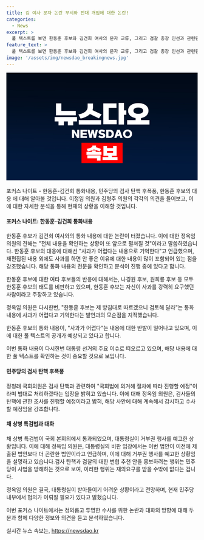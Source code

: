 ```yaml
---
title: 김 여사 문자 논란 무시와 전대 개입에 대한 논란!
categories:
  - News
excerpt: >
  풀 텍스트를 보면 한동훈 후보와 김건희 여사의 문자 교류, 그리고 검찰 총장 인선과 관련된 정치적 갈등이 논란이 되고 있는 상황을 보여주고 있습니다. 한동훈 후보가 논란을 빚은 문자의 풀 텍스트 확인과 관련하여 논의가 진행되고, 민주당은 검찰 관련 탄핵에 대한 조사를 법과 원칙에 따라 진행할 예정임을 강조합니다. 또한, 채 상병 특검법이 국회 본회의에서 통과되었으며, 대통령실도 비판의 입장을 내놓고 거부권 행사를 예고했습니다. 이에 대해 다른 의원들 간의 협상이 진행되고 있지만, 대통령실이 이를 받아들이기 어렵다는 것이 전망됩니다.
feature_text: >
  풀 텍스트를 보면 한동훈 후보와 김건희 여사의 문자 교류, 그리고 검찰 총장 인선과 관련된 정치적 갈등이 논란이 되고 있는 상황을 보여주고 있습니다. 한동훈 후보가 논란을 빚은 문자의 풀 텍스트 확인과 관련하여 논의가 진행되고, 민주당은 검찰 관련 탄핵에 대한 조사를 법과 원칙에 따라 진행할 예정임을 강조합니다. 또한, 채 상병 특검법이 국회 본회의에서 통과되었으며, 대통령실도 비판의 입장을 내놓고 거부권 행사를 예고했습니다. 이에 대해 다른 의원들 간의 협상이 진행되고 있지만, 대통령실이 이를 받아들이기 어렵다는 것이 전망됩니다.
image: '/assets/img/newsdao_breakingnews.jpg'
---
```


<p><img src="/assets/img/newsdao_breakingnews.jpg" alt="ranknews 속보" /></p>

<p>포커스 나이트 - 한동훈-김건희 통화내용, 민주당의 검사 탄핵 후폭풍, 한동훈 후보의 대응 에 대해 알아볼 것입니다. 이정임 의원과 김형주 의원의 각각의 의견을 들어보고, 이에 대한 자세한 분석을 통해 현재의 상황을 이해할 것입니다. </p>

<h4>포커스 나이트: 한동훈-김건희 통화내용</h4>

<p>한동훈 후보가 김건희 여사와의 통화 내용에 대한 논란이 터졌습니다. 이에 대한 정옥임 의원의 견해는 "전체 내용을 확인하는 상황이 또 앞으로 펼쳐질 것"이라고 말씀하였습니다. 한동훈 후보의 대응에 대해선 "사과가 어렵다는 내용으로 기억한다"고 언급했으며, 재편집된 내용 외에도 사과를 하면 안 좋은 이유에 대한 내용이 많이 포함되어 있는 점을 강조했습니다. 해당 통화 내용의 전문을 확인하고 분석이 진행 중에 있다고 합니다.</p>

<p>한동훈 후보에 대한 여타 후보들의 반응에 대해서는, 나경원 후보, 원희룡 후보 등 모두한동훈 후보의 태도를 비판하고 있으며, 한동훈 후보는 자신이 사과를 강력히 요구했던 사람이라고 주장하고 있습니다.</p>

<p>정옥임 의원은 다시한번, "한동훈 후보는 제 방침대로 따르겠으니 검토해 달라"는 통화 내용에 사과가 어렵다고 기억한다는 발언과의 모순점을 지적했습니다.</p>

<p>한동훈 후보의 통화 내용이, "사과가 어렵다"는 내용에 대한 반발이 일어나고 있으며, 이에 대한 풀 텍스트의 공개가 예상되고 있다고 합니다.</p>

<p>이번 통화 내용이 다시한번 대통령 선거의 주요 이슈로 떠오르고 있으며, 해당 내용에 대한 풀 텍스트를 확인하는 것이 중요할 것으로 보입니다.</p>

<h4>민주당의 검사 탄핵 후폭풍</h4>

<p>정청래 국회의원은 검사 탄핵과 관련하여 "국회법에 의거해 절차에 따라 진행할 예정"이라며 법대로 처리하겠다는 입장을 밝히고 있습니다. 이에 대해 정옥임 의원은, 검사들의 탄핵에 관한 조사를 진행할 예정이라고 밝혀, 해당 사안에 대해 계속해서 감시하고 수사할 예정임을 강조합니다.</p>

<h4>채 상병 특검법과 대화</h4>

<p>채 상병 특검법이 국회 본회의에서 통과되었으며, 대통령실이 거부권 행사를 예고한 상황입니다. 이에 대해 정옥임 의원은, 대통령실의 비판 입장에서는 이번 법안이 이전에 제출된 법안보다 더 곤란한 법안이라고 언급하며, 이에 대해 거부권 행사를 예고한 상황임을 설명하고 있습니다.검사 탄핵과 검찰의 대한 변협 추천 안을 홍보하려는 행위는 민주당이 사법을 방해하는 것으로 보여, 이러한 행위는 재의요구를 받을 수밖에 없다는 겁니다.</p>

<p>정옥임 의원은 결국, 대통령실이 받아들이기 어려운 상황이라고 전망하며, 현재 민주당 내부에서 협의가 이뤄질 필요가 있다고 밝혔습니다.</p>

<p>이번 포커스 나이트에서는 정의롭고 투명한 수사를 위한 논란과 대화의 방향에 대해 두 분과 함께 다양한 정보와 의견을 듣고 분석하였습니다.</p>
실시간 뉴스 속보는, <a href="https://newsdao.kr" rel="dofollow">https://newsdao.kr</a>



